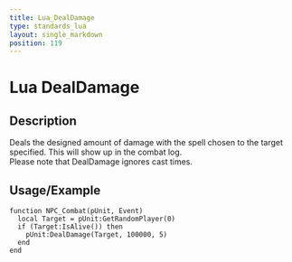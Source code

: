 ```yaml
---
title: Lua_DealDamage
type: standards_lua
layout: single_markdown
position: 119
---
```


# Lua DealDamage

## Description

Deals the designed amount of damage with the spell chosen to the target specified. This will show up in the combat log.           
Please note that DealDamage ignores cast times.       

## Usage/Example

```
function NPC_Combat(pUnit, Event)
  local Target = pUnit:GetRandomPlayer(0)
  if (Target:IsAlive()) then
    pUnit:DealDamage(Target, 100000, 5)
  end
end
```
